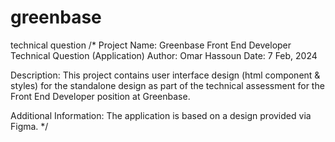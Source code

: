 # greenbase
technical question
/*
Project Name: Greenbase Front End Developer Technical Question (Application)
Author: Omar Hassoun
Date: 7 Feb, 2024

Description:
This project contains user interface design  (html component & styles) for the standalone design as part of the technical assessment for the Front End Developer position at Greenbase.

Additional Information:
The application is based on a design provided via Figma.
*/
